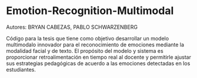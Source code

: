# Emotion-Recognition-Multimodal

Autores: BRYAN CABEZAS, PABLO SCHWARZENBERG

Código para la tesis que tiene como objetivo desarrollar un modelo multimodalo innovador para el reconocimiento de emociones mediante la modalidad facial y de texto. El propósito del modelo y sistema es proporcionar retroalimentación en tiempo real al docente y permitirle ajustar sus estrategias pedagógicas de acuerdo a las emociones detectadas en los estudiantes.




